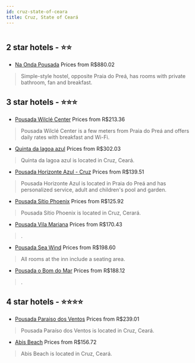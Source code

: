 ```yaml
---
id: cruz-state-of-ceara
title: Cruz, State of Ceará
---
```


<center><img src="https://static.hotelurbano.com/reservas/prod0/9/9577/5ad8cef29ca97_pousada-wilcle-center.jpg" alt="" /></center>


##  2 star hotels - ⭐️⭐️

-    [Na Onda Pousada](https://us.hurb.com/hotels/cruz/na-onda-pousada-5211?cmp=18055) Prices from R$880.02
   > Simple-style hostel, opposite Praia do Preá, has rooms with private bathroom, fan and breakfast.

##  3 star hotels - ⭐️⭐️⭐️

-    [Pousada Wilclé Center](https://us.hurb.com/hotels/cruz/pousada-wilcle-center-9577?cmp=18055) Prices from R$213.36
   > Pousada Wilclé Center is a few meters from Praia do Preá and offers daily rates with breakfast and Wi-Fi.
-    [Quinta da lagoa azul](https://us.hurb.com/hotels/cruz/quinta-da-lagoa-azul-17385?cmp=18055) Prices from R$302.03
   > Quinta da lagoa azul is located in Cruz, Ceará.
-    [Pousada Horizonte Azul - Cruz](https://us.hurb.com/hotels/cruz/pousada-horizonte-azul-4469?cmp=18055) Prices from R$139.51
   > Pousada Horizonte Azul is located in Praia do Preá and has personalized service, adult and children's pool and garden.
-    [Pousada Sítio Phoenix](https://us.hurb.com/hotels/cruz/pousada-sitio-phoenix-4909?cmp=18055) Prices from R$125.92
   > Pousada Sítio Phoenix is located in Cruz, Cerará.
-    [Pousada Vila Mariana](https://us.hurb.com/hotels/cruz/pousada-vila-mariana-8751?cmp=18055) Prices from R$170.43
   > .
-    [Pousada Sea Wind](https://us.hurb.com/hotels/cruz/pousada-sea-wind-17498?cmp=18055) Prices from R$198.60
   > All rooms at the inn include a seating area.
-    [Pousada o Bom do Mar](https://us.hurb.com/hotels/cruz/pousada-o-bom-do-mar-12711?cmp=18055) Prices from R$188.12
   > .

##  4 star hotels - ⭐️⭐️⭐️⭐️

-    [Pousada Paraiso dos Ventos](https://us.hurb.com/hotels/cruz/pousada-paraiso-dos-ventos-18036?cmp=18055) Prices from R$239.01
   > Pousada Paraíso dos Ventos is located in Cruz, Ceará.
-    [Abis Beach](https://us.hurb.com/hotels/cruz/abis-beach-suites-17741?cmp=18055) Prices from R$156.72
   > Abis Beach is located in Cruz, Ceará.
